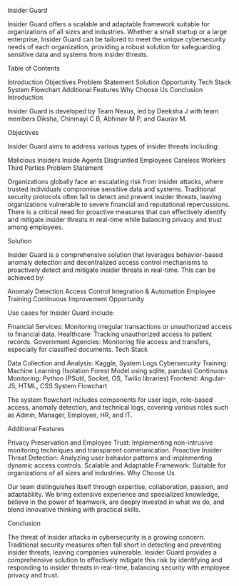 Insider Guard

Insider Guard offers a scalable and adaptable framework suitable for organizations of all sizes and industries. Whether a small startup or a large enterprise, Insider Guard can be tailored to meet the unique cybersecurity needs of each organization, providing a robust solution for safeguarding sensitive data and systems from insider threats.

Table of Contents

Introduction
Objectives
Problem Statement
Solution
Opportunity
Tech Stack
System Flowchart
Additional Features
Why Choose Us
Conclusion
Introduction

Insider Guard is developed by Team Nexus, led by Deeksha J with team members Diksha, Chinmayi C B, Abhinav M P, and Gaurav M.

Objectives

Insider Guard aims to address various types of insider threats including:

Malicious Insiders
Inside Agents
Disgruntled Employees
Careless Workers
Third Parties
Problem Statement

Organizations globally face an escalating risk from insider attacks, where trusted individuals compromise sensitive data and systems. Traditional security protocols often fail to detect and prevent insider threats, leaving organizations vulnerable to severe financial and reputational repercussions. There is a critical need for proactive measures that can effectively identify and mitigate insider threats in real-time while balancing privacy and trust among employees.

Solution

Insider Guard is a comprehensive solution that leverages behavior-based anomaly detection and decentralized access control mechanisms to proactively detect and mitigate insider threats in real-time. This can be achieved by:

Anomaly Detection
Access Control
Integration & Automation
Employee Training
Continuous Improvement
Opportunity

Use cases for Insider Guard include:

Financial Services: Monitoring irregular transactions or unauthorized access to financial data.
Healthcare: Tracking unauthorized access to patient records.
Government Agencies: Monitoring file access and transfers, especially for classified documents.
Tech Stack

Data Collection and Analysis: Kaggle, System Logs
Cybersecurity Training: Machine Learning (Isolation Forest Model using sqlite, pandas)
Continuous Monitoring: Python (PSutil, Socket, OS, Twilio libraries)
Frontend: Angular-JS, HTML, CSS
System Flowchart

The system flowchart includes components for user login, role-based access, anomaly detection, and technical logs, covering various roles such as Admin, Manager, Employee, HR, and IT.

Additional Features

Privacy Preservation and Employee Trust: Implementing non-intrusive monitoring techniques and transparent communication.
Proactive Insider Threat Detection: Analyzing user behavior patterns and implementing dynamic access controls.
Scalable and Adaptable Framework: Suitable for organizations of all sizes and industries.
Why Choose Us

Our team distinguishes itself through expertise, collaboration, passion, and adaptability. We bring extensive experience and specialized knowledge, believe in the power of teamwork, are deeply invested in what we do, and blend innovative thinking with practical skills.

Conclusion

The threat of insider attacks in cybersecurity is a growing concern. Traditional security measures often fall short in detecting and preventing insider threats, leaving companies vulnerable. Insider Guard provides a comprehensive solution to effectively mitigate this risk by identifying and responding to insider threats in real-time, balancing security with employee privacy and trust.

